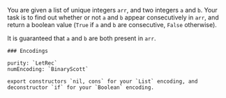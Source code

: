 You are given a list of unique integers `arr`, and two integers `a` and `b`. Your task is to find out whether or not `a` and `b` appear consecutively in `arr`, and return a boolean value (`True` if `a` and `b` are consecutive, `False` otherwise). 

It is guaranteed that `a` and `b` are both present in `arr`.

~~~if:lambdacalc
### Encodings

purity: `LetRec`  
numEncoding: `BinaryScott`  

export constructors `nil, cons` for your `List` encoding, and deconstructor `if` for your `Boolean` encoding.
~~~